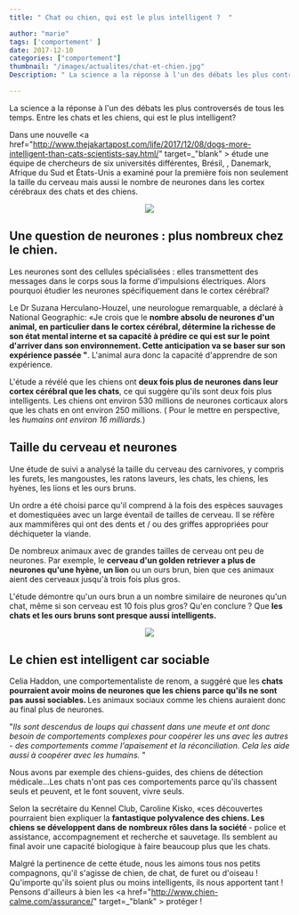 ```yaml
---
title: " Chat ou chien, qui est le plus intelligent ?  "

author: "marie"
tags: ['comportement' ]
date: 2017-12-10
categories: ["comportement"]
thumbnail: "/images/actualites/chat-et-chien.jpg"
Description: " La science a la réponse à l'un des débats les plus controversés de tous les temps. Entre les chats et les chiens, qui est le plus intelligent?  "

---
```


La science a la réponse à l'un des débats les plus controversés de tous les temps. Entre les chats et les chiens, qui est le plus intelligent?

Dans une nouvelle <a href="http://www.thejakartapost.com/life/2017/12/08/dogs-more-intelligent-than-cats-scientists-say.html/" target=_"blank" > étude </a> une équipe de chercheurs de six universités différentes, Brésil, , Danemark, Afrique du Sud et  États-Unis a examiné pour la première fois non seulement la taille du cerveau mais aussi le nombre de neurones dans les cortex cérébraux des chats et des chiens.

<p align="center"><img src="/images/actualites/itelligence-chine_chat.jpg" class="img-responsive"></p>




## Une question de neurones : plus nombreux chez le chien. ##

Les neurones sont des cellules spécialisées : elles transmettent des messages dans le corps sous la forme d'impulsions électriques. Alors pourquoi étudier les neurones spécifiquement dans le cortex cérébral?

Le Dr Suzana Herculano-Houzel, une neurologue remarquable, a déclaré à National Geographic: «Je crois que le <b>nombre absolu de neurones d'un animal, en particulier dans le cortex cérébral, détermine la richesse de son état mental interne et sa capacité à prédire ce qui est sur le point d'arriver dans son environnement. Cette anticipation va se baser sur son expérience passée "</b>. L'animal aura donc la capacité d'apprendre de son expérience.

L'étude a révélé que les chiens ont <b>deux fois plus de neurones dans leur cortex cérébral que les chats</b>, ce qui suggère qu'ils sont deux fois plus intelligents. Les chiens ont environ 530 millions de neurones corticaux alors que les chats en ont environ 250 millions. ( Pour le mettre en perspective, les <i>humains ont environ 16 milliards.</i>)



## Taille du cerveau et neurones ##

Une étude de suivi a analysé la taille du cerveau des carnivores, y compris les furets, les mangoustes, les ratons laveurs, les chats, les chiens, les hyènes, les lions et les ours bruns.

 Un ordre a été choisi parce qu'il comprend à la fois des espèces sauvages et domestiquées avec un large éventail de tailles de cerveau. Il se réfère aux mammifères qui ont des dents et / ou des griffes appropriées pour déchiqueter la viande.

 De nombreux animaux avec de grandes tailles de cerveau ont peu de neurones. Par exemple, le <b>cerveau d'un golden retriever a plus de neurones qu'une hyène, un lion</b> ou un ours brun, bien que ces animaux aient des cerveaux jusqu'à trois fois plus gros.

 L'étude démontre qu'un ours brun a un nombre similaire de neurones qu'un chat, même si son cerveau est 10 fois plus gros? Qu'en conclure ?  Que <b>les chats et les ours bruns sont presque aussi intelligents.</b>


<p align="center"><img src="/images/actualites/cat-vs-bear.png" class="img-responsive"></p>

## Le chien est intelligent car sociable ##
Celia Haddon, une comportementaliste de renom, a suggéré que les <b>chats pourraient avoir moins de neurones que les chiens parce qu'ils ne sont pas aussi sociables. </b>Les animaux sociaux comme les chiens auraient donc au final plus de neurones.

"<i>Ils sont descendus de loups qui chassent dans une meute et ont donc besoin de comportements complexes pour coopérer les uns avec les autres - des comportements comme l'apaisement et la réconciliation. Cela les aide aussi à coopérer avec les humains. </i>"

Nous avons par exemple des chiens-guides, des chiens de détection médicale...Les chats n'ont pas ces comportements parce qu'ils chassent seuls et peuvent, et le font souvent, vivre seuls.

Selon la secrétaire du Kennel Club, Caroline Kisko, «ces découvertes pourraient bien expliquer la <b>fantastique polyvalence des chiens. Les chiens se développent dans de nombreux rôles dans la société </b>-  police et assistance,  accompagnement et recherche et sauvetage. Ils semblent au final  avoir une capacité biologique à faire beaucoup plus que les chats.

Malgré la pertinence de cette étude, nous les aimons tous nos petits compagnons, qu'il s'agisse de chien, de chat, de furet ou d'oiseau ! Qu'importe qu'ils soient plus ou moins intelligents, ils nous apportent tant !  Pensons d'ailleurs à bien les <a href="http://www.chien-calme.com/assurance/" target=_"blank" > protéger </a> !


